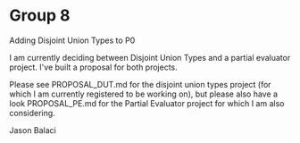 # Group 8

Adding Disjoint Union Types to P0

I am currently deciding between Disjoint Union Types and a partial evaluator project. I've built a proposal for both projects.

Please see PROPOSAL_DUT.md for the disjoint union types project (for which I am currently registered to be working on), but please also have a look PROPOSAL_PE.md for the Partial Evaluator project for which I am also considering.

Jason Balaci